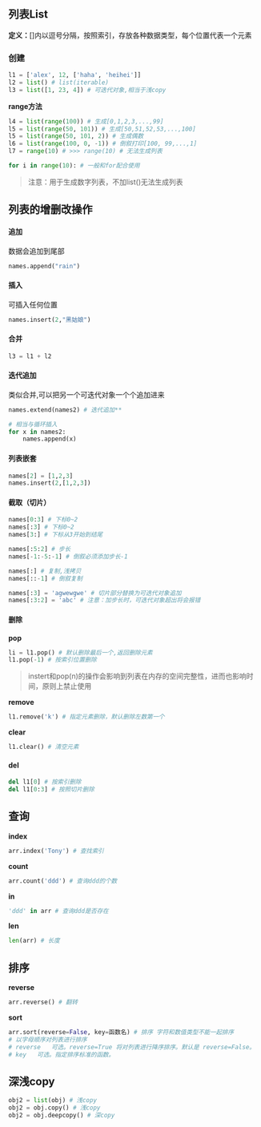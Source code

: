 ## 列表List

**定义：**[]内以逗号分隔，按照索引，存放各种数据类型，每个位置代表一个元素

### 创建

```python
l1 = ['alex', 12, ['haha', 'heihei']]
l2 = list() # list(iterable)
l3 = list([1, 23, 4]) # 可迭代对象,相当于浅copy
```

**range方法**

```python
l4 = list(range(100)) # 生成[0,1,2,3,...,99]
l5 = list(range(50, 101)) # 生成[50,51,52,53,...,100]
l5 = list(range(50, 101, 2)) # 生成偶数
l6 = list(range(100, 0, -1)) # 倒叙打印[100, 99,...,1]
l7 = range(10) # >>> range(10) # 无法生成列表

for i in range(10): # 一般和for配合使用
```

>   注意：用于生成数字列表，不加list()无法生成列表

## 列表的增删改操作

#### 追加

数据会追加到尾部

```python
names.append("rain")
```

#### 插入

可插入任何位置

```python
names.insert(2,"黑姑娘")
```

#### 合并

```python
l3 = l1 + l2
```

#### 迭代追加

类似合并,可以把另一个可迭代对象一个个追加进来

```python
names.extend(names2) # 迭代追加**

# 相当与循环插入
for x in names2:
    names.append(x)
```

#### 列表嵌套

```python
names[2] = [1,2,3]
names.insert(2,[1,2,3])
```

#### 截取（切片）

```python
names[0:3] # 下标0~2
names[:3] # 下标0~2
names[3:] # 下标从3开始到结尾

names[:5:2] # 步长
names[-1:-5:-1] # 倒叙必须添加步长-1

names[:] # 复制,浅拷贝
names[::-1] # 倒叙复制

names[:3] = 'agwewgwe' # 切片部分替换为可迭代对象追加
names[:3:2] = 'abc' # 注意：加步长时，可迭代对象超出将会报错
```

#### 删除

**pop**

```python
li = l1.pop() # 默认删除最后一个,返回删除元素
l1.pop(-1) # 按索引位置删除
```

>   instert和pop(n)的操作会影响到列表在内存的空间完整性，进而也影响时间，原则上禁止使用

**remove**

```python
l1.remove('k') # 指定元素删除，默认删除左数第一个
```

**clear**

```python
l1.clear() # 清空元素
```

#### **del**

```python
del l1[0] # 按索引删除
del l1[0:3] # 按照切片删除
```

## 查询

**index**

```python
arr.index('Tony') # 查找索引
```

**count**

```python
arr.count('ddd') # 查询ddd的个数
```

**in**

```python
'ddd' in arr # 查询ddd是否存在
```

**len**

```python
len(arr) # 长度
```

## 排序

**reverse**

```python
arr.reverse() # 翻转
```

**sort**

```python
arr.sort(reverse=False, key=函数名) # 排序 字符和数值类型不能一起排序
# 以字母顺序对列表进行排序
# reverse	可选。reverse=True 将对列表进行降序排序。默认是 reverse=False。
# key	可选。指定排序标准的函数。
```

## 深浅copy

```python
obj2 = list(obj) # 浅copy
obj2 = obj.copy() # 浅copy
obj2 = obj.deepcopy() # 深copy
```